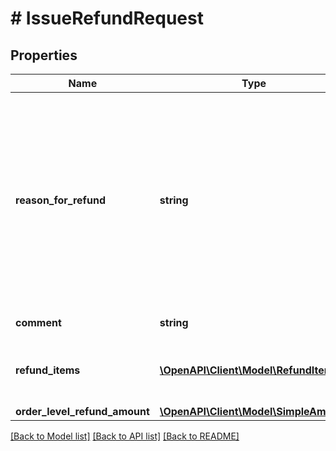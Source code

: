 # # IssueRefundRequest

## Properties

Name | Type | Description | Notes
------------ | ------------- | ------------- | -------------
**reason_for_refund** | **string** | The enumeration value passed into this field indicates the reason for the refund. One of the defined enumeration values in the &lt;b&gt;ReasonForRefundEnum&lt;/b&gt; type must be used.&lt;br&gt;&lt;br&gt;This field is required, and it is highly recommended that sellers use the correct refund reason, especially in the case of a buyer-requested cancellation or &#39;buyer remorse&#39; return to indicate that there was nothing wrong with the item(s) or with the shipment of the order.&lt;br&gt;&lt;br&gt;&lt;span class&#x3D;\&quot;tablenote\&quot;&gt;&lt;strong&gt;Note:&lt;/strong&gt; If issuing refunds for more than one order line item, keep in mind that the refund reason must be the same for each of the order line items. If the refund reason is different for one or more order line items in an order, the seller would need to make separate &lt;b&gt;issueRefund&lt;/b&gt; calls, one for each refund reason. &lt;/span&gt; For implementation help, refer to &lt;a href&#x3D;&#39;https://developer.ebay.com/api-docs/sell/fulfillment/types/api:ReasonForRefundEnum&#39;&gt;eBay API documentation&lt;/a&gt; | [optional]
**comment** | **string** | This free-text field allows the seller to clarify why the refund is being issued to the buyer.&lt;br&gt;&lt;br&gt;&lt;b&gt;Max Length&lt;/b&gt;: 100 | [optional]
**refund_items** | [**\OpenAPI\Client\Model\RefundItem[]**](RefundItem.md) | The &lt;b&gt;refundItems&lt;/b&gt; array is only required if the seller is issuing a refund for one or more individual order line items in a multiple line item order. Otherwise, the seller just uses the &lt;b&gt;orderLevelRefundAmount&lt;/b&gt; container to specify the amount of the refund for the entire order. | [optional]
**order_level_refund_amount** | [**\OpenAPI\Client\Model\SimpleAmount**](SimpleAmount.md) |  | [optional]

[[Back to Model list]](../../README.md#models) [[Back to API list]](../../README.md#endpoints) [[Back to README]](../../README.md)
